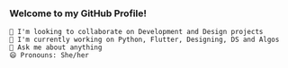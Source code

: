 ### Welcome to my GitHub Profile!

```
👯 I'm looking to collaborate on Development and Design projects
🌱 I'm currently working on Python, Flutter, Designing, DS and Algos
💬 Ask me about anything
😄 Pronouns: She/her 
